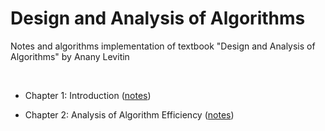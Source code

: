 # Design and Analysis of Algorithms
Notes and algorithms implementation of textbook "Design and Analysis of Algorithms" by Anany Levitin

<br>

* Chapter 1: Introduction ([notes](./1-intro/notes.pdf))
     
* Chapter 2: Analysis of Algorithm Efficiency ([notes](./2-algorithm_efficiency/notes.pdf))